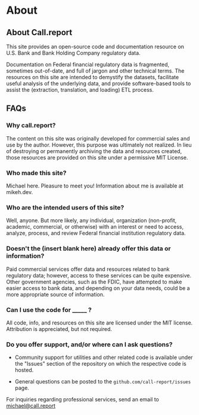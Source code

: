 # About

## About Call.report

This site provides an open-source code and documentation resource on U.S. Bank and Bank Holding Company regulatory data.

Documentation on Federal financial regulatory data is fragmented, sometimes out-of-date, and full of jargon and other technical terms. The resources on this site are intended to demystify the datasets, facilitate useful analysis of the underlying data, and provide software-based tools to assist the (extraction, translation, and loading) ETL process.

## FAQs

### Why call.report?

The content on this site was originally developed for commercial sales and use by the author. However, this purpose was ultimately not realized. In lieu of destroying or permanently archiving the data and resources created, those resources are provided on this site under a permissive MIT License.

### Who made this site?

Michael here. Pleasure to meet you! Information about me is available at mikeh.dev.

### Who are the intended users of this site?

Well, anyone. But more likely, any individual, organization (non-profit, academic, commercial, or otherwise) with an interest or need to access, analyze, process, and review Federal financial institution regulatory data.

### Doesn't the (insert blank here) already offer this data or information?

Paid commercial services offer data and resources related to bank regulatory data; however, access to these services can be quite expensive. Other government agencies, such as the FDIC, have attempted to make easier access to bank data, and depending on your data needs, could be a more appropriate source of information.

### Can I use the code for _____ ?

All code, info, and resources on this site are licensed under the MIT license. Attribution is appreciated, but not required.

### Do you offer support, and/or where can I ask questions?

- Community support for utilities and other related code is available under the "Issues" section of the repository on which the respective code is hosted.

- General questions can be posted to the `github.com/call-report/issues` page.

For inquiries regarding professional services, send an email to [michael@call.report](mailto:michael@call.report)